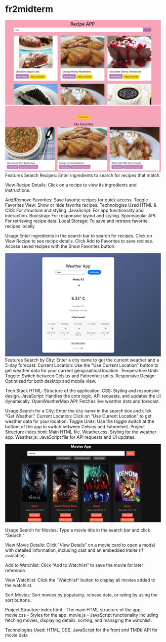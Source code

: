 # fr2midterm

![image alt](https://github.com/Aruzhaaaan/fr2midterm/blob/d4d065706fdd30aaaf042f905a0644fc5e1b6d93/recipe.jpg)
![image alt](https://github.com/Aruzhaaaan/fr2midterm/blob/806f0607f01a22a4793397aa1544b22f1c398a47/favorite.jpg)
Features
Search Recipes: Enter ingredients to search for recipes that match.

View Recipe Details: Click on a recipe to view its ingredients and instructions.

Add/Remove Favorites: Save favorite recipes for quick access.
Toggle Favorites View: Show or hide favorite recipes.
Technologies Used
HTML & CSS: For structure and styling.
JavaScript: For app functionality and interaction.
Bootstrap: For responsive layout and styling.
Spoonacular API: For retrieving recipe data.
Local Storage: To save and retrieve favorite recipes locally.

Usage
Enter ingredients in the search bar to search for recipes.
Click on View Recipe to see recipe details.
Click Add to Favorites to save recipes. Access saved recipes with the Show Favorites button.

![image alt](https://github.com/Aruzhaaaan/fr2midterm/blob/b9406c348da41ee9300edefc44b3c10b6812bf6e/weather.jpg)
Features
Search by City: Enter a city name to get the current weather and a 5-day forecast.
Current Location: Use the "Use Current Location" button to get weather data for your current geographical location.
Temperature Units Toggle: Switch between Celsius and Fahrenheit units.
Responsive Design: Optimized for both desktop and mobile view.

Tech Stack
HTML: Structure of the application.
CSS: Styling and responsive design.
JavaScript: Handles the core logic, API requests, and updates the UI dynamically.
OpenWeatherMap API: Fetches live weather data and forecast.

Usage
Search for a City: Enter the city name in the search box and click "Get Weather."
Current Location: Click on "Use Current Location" to get weather data for your location.
Toggle Units: Use the toggle switch at the bottom of the app to switch between Celsius and Fahrenheit.
Project Structure
index.html: Main HTML file.
Weather.css: Styling for the weather app.
Weather.js: JavaScript file for API requests and UI updates.

![image alt](https://github.com/Aruzhaaaan/fr2midterm/blob/9d0c228e5ea56e70afe5654f17bf669389f1a2a8/movie.jpg)

Usage
Search for Movies: Type a movie title in the search bar and click “Search.”

View Movie Details: Click "View Details" on a movie card to open a modal with detailed information, including cast and an embedded trailer (if available).

Add to Watchlist: Click “Add to Watchlist” to save the movie for later reference.

View Watchlist: Click the "Watchlist" button to display all movies added to the watchlist.

Sort Movies: Sort movies by popularity, release date, or rating by using the sort buttons.

Project Structure
index.html - The main HTML structure of the app.
movie.css - Styles for the app.
movie.js - JavaScript functionality including fetching movies, displaying details, sorting, and managing the watchlist.

Technologies Used:
HTML, CSS, JavaScript for the front end
TMDb API for movie data
